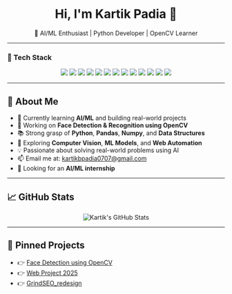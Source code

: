 <h1 align="center">Hi, I'm Kartik Padia 👋</h1>
<p align="center">
  🎯 AI/ML Enthusiast | Python Developer | OpenCV Learner  
</p>

---

### 🧰 Tech Stack

<p align="center">
  <img src="https://img.shields.io/badge/C-00599C?style=for-the-badge&logo=c&logoColor=white"/>
  <img src="https://img.shields.io/badge/C++-00599C?style=for-the-badge&logo=cplusplus&logoColor=white"/>
  <img src="https://img.shields.io/badge/Python-3776AB?style=for-the-badge&logo=python&logoColor=white"/>
  <img src="https://img.shields.io/badge/NumPy-013243?style=for-the-badge&logo=numpy&logoColor=white"/>
  <img src="https://img.shields.io/badge/Pandas-150458?style=for-the-badge&logo=pandas&logoColor=white"/>
  <img src="https://img.shields.io/badge/MySQL-00758F?style=for-the-badge&logo=mysql&logoColor=white"/>
  <img src="https://img.shields.io/badge/Java-ED8B00?style=for-the-badge&logo=java&logoColor=white"/>
  <img src="https://img.shields.io/badge/JavaScript-F7DF1E?style=for-the-badge&logo=javascript&logoColor=black"/>
  <img src="https://img.shields.io/badge/HTML5-E34F26?style=for-the-badge&logo=html5&logoColor=white"/>
  <img src="https://img.shields.io/badge/CSS3-1572B6?style=for-the-badge&logo=css3&logoColor=white"/>
  <img src="https://img.shields.io/badge/Bootstrap-563D7C?style=for-the-badge&logo=bootstrap&logoColor=white"/>
  <img src="https://img.shields.io/badge/Git-F05032?style=for-the-badge&logo=git&logoColor=white"/>
  <img src="https://img.shields.io/badge/GitHub-181717?style=for-the-badge&logo=github&logoColor=white"/>
</p>

---


## 🚀 About Me

- 🧠 Currently learning **AI/ML** and building real-world projects
- 🧪 Working on **Face Detection & Recognition using OpenCV**
- 📚 Strong grasp of **Python**, **Pandas**, **Numpy**, and **Data Structures**
- 🌱 Exploring **Computer Vision**, **ML Models**, and **Web Automation**
- 💡 Passionate about solving real-world problems using AI
- 📫 Email me at: kartikbpadia0707@gmail.com  
- 💼 Looking for an **AI/ML internship**

---

## 📈 GitHub Stats

<p align="center">
  <img src="https://github-readme-stats.vercel.app/api?username=kartikpbatman&show_icons=true&theme=radical" alt="Kartik's GitHub Stats" />
</p>

---

## 📌 Pinned Projects

- 👉 [Face Detection using OpenCV](https://github.com/kartikpbatman/OpenCV_Projects)  
- 👉 [Web Project 2025](https://github.com/kartikpbatman/Web_project_2025)
- 👉 [GrindSEO_redesign](https://github.com/kartikpbatman/seowebsite)

